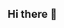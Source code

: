 ## Hi there 👋

<!--
**NIN2316/NIN2316** is a ✨ _special_ ✨ repository because its `README.md` (this file) appears on your GitHub profile.

Here are some ideas to get you started:

- 🔭 I’m currently working on read me file..
- 🌱 I’m currently learning alot of stuff im not familiar with...
- 👯 I’m looking to collaborate on .nothing right now..
- 🤔 I’m looking for help with ...
- 💬 Ask me about ANYTHING...
- 📫 How to reach me: ..on hear .
- 😄 Pronouns: .man..
- ⚡ Fun fact: ...therez only 2 genders
--next>
